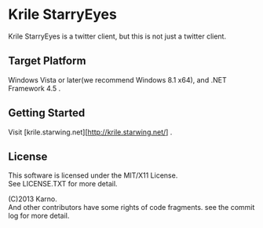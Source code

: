 # Krile StarryEyes

Krile StarryEyes is a twitter client, but this is not just a twitter client.

## Target Platform

Windows Vista or later(we recommend Windows 8.1 x64), and .NET Framework 4.5 .

## Getting Started

Visit [krile.starwing.net][http://krile.starwing.net/] .

## License
This software is licensed under the MIT/X11 License.  
See LICENSE.TXT for more detail.

(C)2013 Karno.  
And other contributors have some rights of code fragments. see the commit log for more detail.
